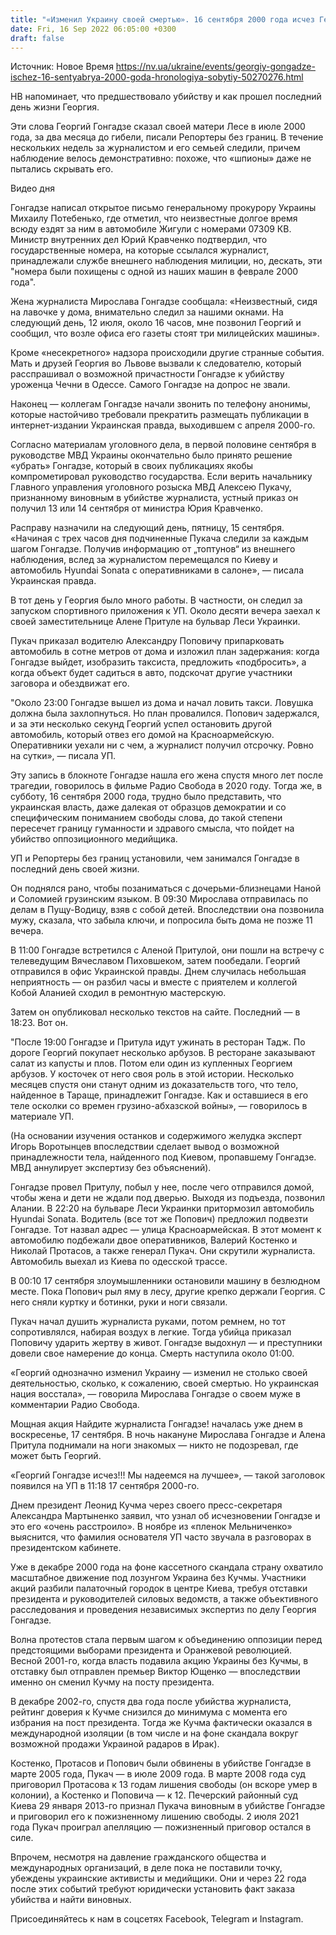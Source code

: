```yaml
---
title: "«Изменил Украину своей смертью». 16 сентября 2000 года исчез Георгий Гонгадзе — что произошло в тот день"
date: Fri, 16 Sep 2022 06:05:00 +0300
draft: false
---
```

Источник: Новое Время https://nv.ua/ukraine/events/georgiy-gongadze-ischez-16-sentyabrya-2000-goda-hronologiya-sobytiy-50270276.html


НВ напоминает, что предшествовало убийству и как прошел последний день жизни Георгия.

Эти слова Георгий Гонгадзе сказал своей матери Лесе в июле 2000 года, за два месяца до гибели, писали Репортеры без границ. В течение нескольких недель за журналистом и его семьей следили, причем наблюдение велось демонстративно: похоже, что «шпионы» даже не пытались скрывать его.

 Видео дня   

Гонгадзе написал открытое письмо генеральному прокурору Украины Михаилу Потебенько, где отметил, что неизвестные долгое время всюду ездят за ним в автомобиле Жигули с номерами 07309 КВ. Министр внутренних дел Юрий Кравченко подтвердил, что государственные номера, на которые ссылался журналист, принадлежали службе внешнего наблюдения милиции, но, дескать, эти "номера были похищены с одной из наших машин в феврале 2000 года".

Жена журналиста Мирослава Гонгадзе сообщала: «Неизвестный, сидя на лавочке у дома, внимательно следил за нашими окнами. На следующий день, 12 июля, около 16 часов, мне позвонил Георгий и сообщил, что возле офиса его газеты стоят три милицейских машины».

Кроме «несекретного» надзора происходили другие странные события. Мать и друзей Георгия во Львове вызвали к следователю, который расспрашивал о возможной причастности Гонгадзе к убийству уроженца Чечни в Одессе. Самого Гонгадзе на допрос не звали.

Наконец — коллегам Гонгадзе начали звонить по телефону анонимы, которые настойчиво требовали прекратить размещать публикации в интернет-издании Украинская правда, выходившем с апреля 2000-го.

Согласно материалам уголовного дела, в первой половине сентября в руководстве МВД Украины окончательно было принято решение «убрать» Гонгадзе, который в своих публикациях якобы компрометировал руководство государства. Если верить начальнику Главного управления уголовного розыска МВД Алексею Пукачу, признанному виновным в убийстве журналиста, устный приказ он получил 13 или 14 сентября от министра Юрия Кравченко.

Расправу назначили на следующий день, пятницу, 15 сентября. «Начиная с трех часов дня подчиненные Пукача следили за каждым шагом Гонгадзе. Получив информацию от „топтунов“ из внешнего наблюдения, вслед за журналистом перемещался по Киеву и автомобиль Hyundai Sonata с оперативниками в салоне», — писала Украинская правда.

В тот день у Георгия было много работы. В частности, он следил за запуском спортивного приложения к УП. Около десяти вечера заехал к своей заместительнице Алене Притуле на бульвар Леси Украинки.

Пукач приказал водителю Александру Поповичу припарковать автомобиль в сотне метров от дома и изложил план задержания: когда Гонгадзе выйдет, изобразить таксиста, предложить «подбросить», а когда объект будет садиться в авто, подскочат другие участники заговора и обездвижат его.

"Около 23:00 Гонгадзе вышел из дома и начал ловить такси. Ловушка должна была захлопнуться. Но план провалился. Попович задержался, и за эти несколько секунд Георгий успел остановить другой автомобиль, который отвез его домой на Красноармейскую. Оперативники уехали ни с чем, а журналист получил отсрочку. Ровно на сутки», — писала УП.

Эту запись в блокноте Гонгадзе нашла его жена спустя много лет после трагедии, говорилось в фильме Радио Свобода в 2020 году. Тогда же, в субботу, 16 сентября 2000 года, трудно было представить, что украинская власть, даже далекая от образцов демократии и со специфическим пониманием свободы слова, до такой степени пересечет границу гуманности и здравого смысла, что пойдет на убийство оппозиционного медийщика.

УП и Репортеры без границ установили, чем занимался Гонгадзе в последний день своей жизни.

Он поднялся рано, чтобы позаниматься с дочерьми-близнецами Наной и Соломией грузинским языком. В 09:30 Мирослава отправилась по делам в Пущу-Водицу, взяв с собой детей. Впоследствии она позвонила мужу, сказала, что забыла ключи, и попросила быть дома не позже 11 вечера.

В 11:00 Гонгадзе встретился с Аленой Притулой, они пошли на встречу с телеведущим Вячеславом Пиховшеком, затем пообедали. Георгий отправился в офис Украинской правды. Днем случилась небольшая неприятность — он разбил часы и вместе с приятелем и коллегой Кобой Аланией сходил в ремонтную мастерскую.

Затем он опубликовал несколько текстов на сайте. Последний — в 18:23. Вот он.

"После 19:00 Гонгадзе и Притула идут ужинать в ресторан Тадж. По дороге Георгий покупает несколько арбузов. В ресторане заказывают салат из капусты и плов. Потом ели один из купленных Георгием арбузов. У косточек от него своя роль в этой истории. Несколько месяцев спустя они станут одним из доказательств того, что тело, найденное в Тараще, принадлежит Гонгадзе. Как и оставшиеся в его теле осколки со времен грузино-абхазской войны», — говорилось в материале УП.

(На основании изучения останков и содержимого желудка эксперт Игорь Воротынцев впоследствии сделает вывод о возможной принадлежности тела, найденного под Киевом, пропавшему Гонгадзе. МВД аннулирует экспертизу без объяснений).

Гонгадзе провел Притулу, побыл у нее, после чего отправился домой, чтобы жена и дети не ждали под дверью. Выходя из подъезда, позвонил Алании. В 22:20 на бульваре Леси Украинки притормозил автомобиль Hyundai Sonata. Водитель (все тот же Попович) предложил подвезти Гонгадзе. Тот назвал адрес — улица Красноармейская. В этот момент к автомобилю подбежали двое оперативников, Валерий Костенко и Николай Протасов, а также генерал Пукач. Они скрутили журналиста. Автомобиль выехал из Киева по одесской трассе.

В 00:10 17 сентября злоумышленники остановили машину в безлюдном месте. Пока Попович рыл яму в лесу, другие крепко держали Георгия. С него сняли куртку и ботинки, руки и ноги связали.

Пукач начал душить журналиста руками, потом ремнем, но тот сопротивлялся, набирая воздух в легкие. Тогда убийца приказал Поповичу ударить жертву в живот. Гонгадзе выдохнул — и преступники довели свое намерение до конца. Смерть наступила около 01:00.

«Георгий однозначно изменил Украину — изменил не столько своей деятельностью, сколько, к сожалению, своей смертью. Но украинская нация восстала», — говорила Мирослава Гонгадзе о своем муже в комментарии Радио Свобода.

Мощная акция Найдите журналиста Гонгадзе! началась уже днем в воскресенье, 17 сентября. В ночь накануне Мирослава Гонгадзе и Алена Притула поднимали на ноги знакомых — никто не подозревал, где может быть Георгий.

«Георгий Гонгадзе исчез!!! Мы надеемся на лучшее», — такой заголовок появился на УП в 11:18 17 сентября 2000-го.

Днем президент Леонид Кучма через своего пресс-секретаря Александра Мартыненко заявил, что узнал об исчезновении Гонгадзе и это его «очень расстроило». В ноябре из «пленок Мельниченко» выяснится, что фамилия основателя УП часто звучала в разговорах в президентском кабинете.

Уже в декабре 2000 года на фоне кассетного скандала страну охватило масштабное движение под лозунгом Украина без Кучмы. Участники акций разбили палаточный городок в центре Киева, требуя отставки президента и руководителей силовых ведомств, а также объективного расследования и проведения независимых экспертиз по делу Георгия Гонгадзе.

Волна протестов стала первым шагом к объединению оппозиции перед предстоящими выборами президента и Оранжевой революцией. Весной 2001-го, когда власть подавила акцию Украины без Кучмы, в отставку был отправлен премьер Виктор Ющенко — впоследствии именно он сменил Кучму на посту президента.

В декабре 2002-го, спустя два года после убийства журналиста, рейтинг доверия к Кучме снизился до минимума с момента его избрания на пост президента. Тогда же Кучма фактически оказался в международной изоляции (в том числе и на фоне скандала вокруг возможной продажи Украиной радаров в Ирак).

Костенко, Протасов и Попович были обвинены в убийстве Гонгадзе в марте 2005 года, Пукач — в июле 2009 года. В марте 2008 года суд приговорил Протасова к 13 годам лишения свободы (он вскоре умер в колонии), а Костенко и Поповича — к 12. Печерский районный суд Киева 29 января 2013-го признал Пукача виновным в убийстве Гонгадзе и приговорил его к пожизненному лишению свободы. 2 июля 2021 года Пукач проиграл апелляцию — пожизненный приговор остался в силе.

Впрочем, несмотря на давление гражданского общества и международных организаций, в деле пока не поставили точку, убеждены украинские активисты и медийщики. Они и через 22 года после этих событий требуют юридически установить факт заказа убийства и найти виновных.

Присоединяйтесь к нам в соцсетях Facebook, Telegram и Instagram.
